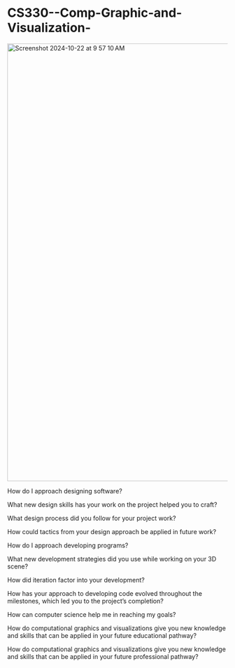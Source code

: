 # CS330--Comp-Graphic-and-Visualization-
<img width="999" alt="Screenshot 2024-10-22 at 9 57 10 AM" src="https://github.com/user-attachments/assets/8a16d23c-3431-412a-9cf1-0d53d49e33c0">

 How do I approach designing software?
 
 What new design skills has your work on the project helped you to craft?
 
 What design process did you follow for your project work?
 
 How could tactics from your design approach be applied in future work?
 
 How do I approach developing programs?
 
 What new development strategies did you use while working on your 3D scene?
 
 How did iteration factor into your development?
 
 How has your approach to developing code evolved throughout the milestones, which led you to the project’s completion?
 
How can computer science help me in reaching my goals?

How do computational graphics and visualizations give you new knowledge and skills that can be applied in your future educational pathway?

How do computational graphics and visualizations give you new knowledge and skills that can be applied in your future professional pathway?

